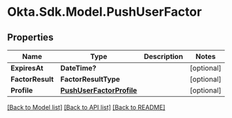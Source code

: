 # Okta.Sdk.Model.PushUserFactor
## Properties

Name | Type | Description | Notes
------------ | ------------- | ------------- | -------------
**ExpiresAt** | **DateTime?** |  | [optional] 
**FactorResult** | **FactorResultType** |  | [optional] 
**Profile** | [**PushUserFactorProfile**](PushUserFactorProfile.md) |  | [optional] 

[[Back to Model list]](../README.md#documentation-for-models) [[Back to API list]](../README.md#documentation-for-api-endpoints) [[Back to README]](../README.md)

